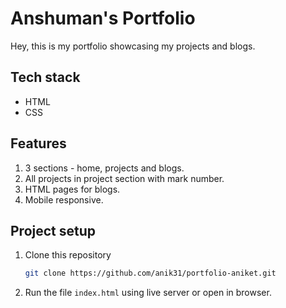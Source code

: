 # Anshuman's Portfolio

Hey, this is my portfolio showcasing my projects and blogs.

## Tech stack
* HTML
* CSS

## Features
1. 3 sections - home, projects and blogs.
1. All projects in project section with mark number.
1. HTML pages for blogs.
1. Mobile responsive.

## Project setup
1. Clone this repository 
    ```bash
    git clone https://github.com/anik31/portfolio-aniket.git
    ```
2. Run the file `index.html` using live server or open in browser.
